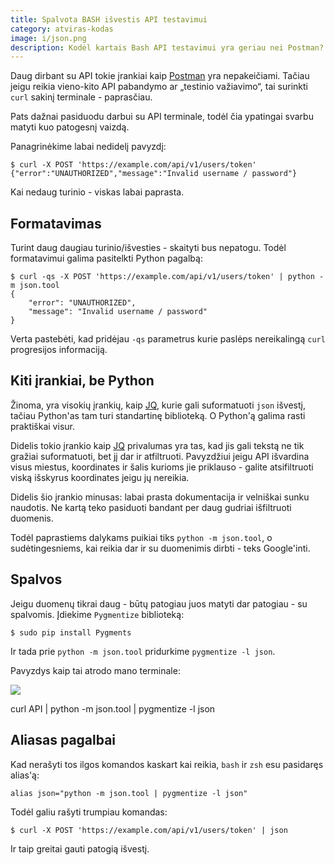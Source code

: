 ```yaml
---
title: Spalvota BASH išvestis API testavimui
category: atviras-kodas
image: i/json.png
description: Kodėl kartais Bash API testavimui yra geriau nei Postman? Kaip galima turėti prodyktyvesnį API testavimą terminale ir kuom jis pranašesnis.
---
```


Daug dirbant su API tokie įrankiai kaip [Postman](https://chrome.google.com/webstore/detail/postman/fhbjgbiflinjbdggehcddcbncdddomop) yra nepakeičiami. Tačiau jeigu reikia vieno-kito API pabandymo ar „testinio važiavimo“, tai surinkti `curl` sakinį terminale - paprasčiau.

Pats dažnai pasiduodu darbui su API terminale, todėl čia ypatingai svarbu matyti kuo patogesnį vaizdą.

Panagrinėkime labai nedidelį pavyzdį:

```
$ curl -X POST 'https://example.com/api/v1/users/token'
{"error":"UNAUTHORIZED","message":"Invalid username / password"}
```

Kai nedaug turinio - viskas labai paprasta.

## Formatavimas

Turint daug daugiau turinio/išvesties - skaityti bus nepatogu. Todėl formatavimui galima pasitelkti Python pagalbą:

```
$ curl -qs -X POST 'https://example.com/api/v1/users/token' | python -m json.tool
{
    "error": "UNAUTHORIZED",
    "message": "Invalid username / password"
}
```

Verta pastebėti, kad pridėjau `-qs` parametrus kurie paslėps nereikalingą `curl` progresijos informaciją.


## Kiti įrankiai, be Python

Žinoma, yra visokių įrankių, kaip [JQ](https://stedolan.github.io/jq/), kurie gali suformatuoti `json` išvestį, tačiau Python'as tam turi standartinę biblioteką. O Python'ą galima rasti praktiškai visur.

Didelis tokio įrankio kaip [JQ](https://stedolan.github.io/jq/) privalumas yra tas, kad jis gali tekstą ne tik gražiai suformatuoti, bet jį dar ir atfiltruoti. Pavyzdžiui jeigu API išvardina visus miestus, koordinates ir šalis kurioms jie priklauso - galite atsifiltruoti viską išskyrus koordinates jeigu jų nereikia.

Didelis šio įrankio minusas: labai prasta dokumentacija ir velniškai sunku naudotis. Ne kartą teko pasiduoti bandant per daug gudriai išfiltruoti duomenis.

Todėl paprastiems dalykams puikiai tiks `python -m json.tool`, o sudėtingesniems, kai reikia dar ir su duomenimis dirbti - teks Google'inti.

## Spalvos

Jeigu duomenų tikrai daug - būtų patogiau juos matyti dar patogiau - su spalvomis. Įdiekime `Pygmentize` biblioteką:

```
$ sudo pip install Pygments
```

Ir tada prie `python -m json.tool` pridurkime `pygmentize -l json`.

Pavyzdys kaip tai atrodo mano terminale:

<p class="text-center">
  <img src="/i/spalvotas_json.png" class="img-fluid" />
</p>

<p class="text-muted small text-center">curl API | python -m json.tool | pygmentize -l json</p>

## Aliasas pagalbai

Kad nerašyti tos ilgos komandos kaskart kai reikia, `bash` ir `zsh` esu pasidaręs alias'ą:

```
alias json="python -m json.tool | pygmentize -l json"
```

Todėl galiu rašyti trumpiau komandas:

```
$ curl -X POST 'https://example.com/api/v1/users/token' | json
```

Ir taip greitai gauti patogią išvestį.
